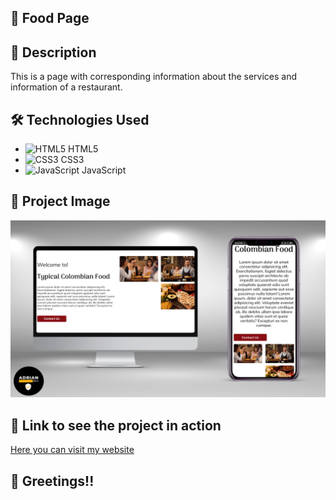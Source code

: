 ## :rocket: Food Page

## :page_with_curl: Description

This is a page with corresponding information about the services and information of a restaurant.

## :hammer_and_wrench: Technologies Used

- ![HTML5](https://img.icons8.com/color/48/000000/html-5--v1.png) HTML5
- ![CSS3](https://img.icons8.com/color/48/000000/css3.png) CSS3
- ![JavaScript](https://img.icons8.com/color/48/000000/javascript--v1.png) JavaScript

## :camera_flash: Project Image

![My Project](https://github.com/Adrian97G/Food-Page/blob/main/img/food%20page.png)

## :link: Link to see the project in action

[Here you can visit my website](https://food-page-adrian-dev.netlify.app/)

## :wave: Greetings!!
